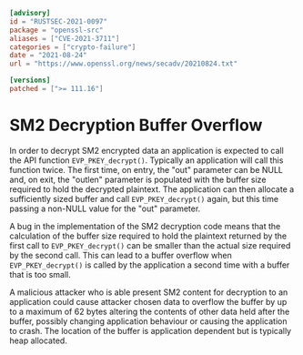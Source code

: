 ```toml
[advisory]
id = "RUSTSEC-2021-0097"
package = "openssl-src"
aliases = ["CVE-2021-3711"]
categories = ["crypto-failure"]
date = "2021-08-24"
url = "https://www.openssl.org/news/secadv/20210824.txt"

[versions]
patched = [">= 111.16"]
```

# SM2 Decryption Buffer Overflow

In order to decrypt SM2 encrypted data an application is expected to call the
API function `EVP_PKEY_decrypt()`. Typically an application will call this
function twice. The first time, on entry, the "out" parameter can be NULL and,
on exit, the "outlen" parameter is populated with the buffer size required to
hold the decrypted plaintext. The application can then allocate a sufficiently
sized buffer and call `EVP_PKEY_decrypt()` again, but this time passing a non-NULL
value for the "out" parameter.

A bug in the implementation of the SM2 decryption code means that the
calculation of the buffer size required to hold the plaintext returned by the
first call to `EVP_PKEY_decrypt()` can be smaller than the actual size required by
the second call. This can lead to a buffer overflow when `EVP_PKEY_decrypt()` is
called by the application a second time with a buffer that is too small.

A malicious attacker who is able present SM2 content for decryption to an
application could cause attacker chosen data to overflow the buffer by up to a
maximum of 62 bytes altering the contents of other data held after the
buffer, possibly changing application behaviour or causing the application to
crash. The location of the buffer is application dependent but is typically
heap allocated.
